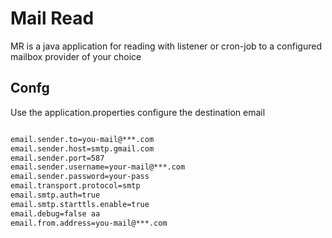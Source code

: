 # Mail Read

MR is a java application for reading with listener or cron-job to a configured mailbox provider of your choice

## Confg

Use the application.properties configure the destination email

```bash

email.sender.to=you-mail@***.com
email.sender.host=smtp.gmail.com
email.sender.port=587
email.sender.username=your-mail@***.com
email.sender.password=your-pass
email.transport.protocol=smtp
email.smtp.auth=true
email.smtp.starttls.enable=true
email.debug=false aa
email.from.address=you-mail@***.com

```
